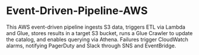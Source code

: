 # Event-Driven-Pipeline-AWS
This AWS event-driven pipeline ingests S3 data, triggers ETL via Lambda and Glue, stores results in a target S3 bucket, runs a Glue Crawler to update the catalog, and enables querying via Athena. Failures trigger CloudWatch alarms, notifying PagerDuty and Slack through SNS and EventBridge.
